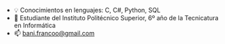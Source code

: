 - 💡 Conocimientos en lenguajes: C, C#, Python, SQL
- 🌱 Estudiante del Instituto Politécnico Superior, 6º año de la Tecnicatura en Informática 
- 📫 bani.francoo@gmail.com

<!---
franbani/franbani is a ✨ special ✨ repository because its `README.md` (this file) appears on your GitHub profile.
You can click the Preview link to take a look at your changes.
--->
